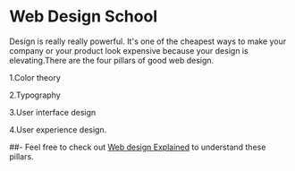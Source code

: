 # Web Design School

Design is really really powerful. It's one of the cheapest ways to make your company or your product look expensive because your design  is elevating.There are the four pillars of good web design.

1.Color theory 

2.Typography

3.User interface design

4.User experience design.

##- Feel free to check out [Web design Explained](https://www.youtube.com/playlist?list=PLXC_gcsKLD6n7p6tHPBxsKjN5hA_quaPI) to understand these pillars.
